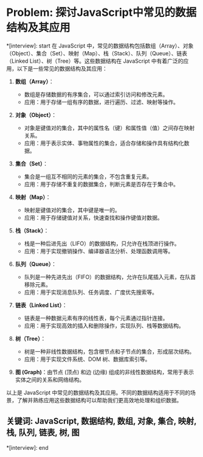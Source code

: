 # Problem: 探讨JavaScript中常见的数据结构及其应用

*[interview]: start
在 JavaScript 中，常见的数据结构包括数组（Array）、对象（Object）、集合（Set）、映射（Map）、栈（Stack）、队列（Queue）、链表（Linked List）、树（Tree）等。这些数据结构在 JavaScript 中有着广泛的应用，以下是一些常见的数据结构及其应用：

1. **数组（Array）**：
   - 数组是存储数据的有序集合，可以通过索引访问和修改元素。
   - 应用：用于存储一组有序的数据，进行遍历、过滤、映射等操作。

2. **对象（Object）**：
   - 对象是键值对的集合，其中的属性名（键）和属性值（值）之间存在映射关系。
   - 应用：用于表示实体、事物属性的集合，适合存储和操作具有结构化数据。

3. **集合（Set）**：
   - 集合是一组互不相同的元素的集合，不包含重复元素。
   - 应用：用于存储不重复的数据集合，判断元素是否存在于集合中。

4. **映射（Map）**：
   - 映射是键值对的集合，其中键是唯一的。
   - 应用：用于存储键值对关系，快速查找和操作键值对数据。

5. **栈（Stack）**：
   - 栈是一种后进先出（LIFO）的数据结构，只允许在栈顶进行操作。
   - 应用：用于实现撤销操作、编译器语法分析、处理函数调用等。

6. **队列（Queue）**：
   - 队列是一种先进先出（FIFO）的数据结构，允许在队尾插入元素，在队首移除元素。
   - 应用：用于实现消息队列、任务调度、广度优先搜索等。

7. **链表（Linked List）**：
   - 链表是一种数据元素有序的线性表，每个元素通过指针连接。
   - 应用：用于实现高效的插入和删除操作，实现队列、栈等数据结构。

8. **树（Tree）**：
   - 树是一种非线性数据结构，包含根节点和子节点的集合，形成层次结构。
   - 应用：用于实现文件系统、DOM 树、数据库索引等。

9. **图 (Graph)**：由节点 (顶点) 和边 (边缘) 组成的非线性数据结构，常用于表示实体之间的关系和网络结构。

以上是 JavaScript 中常见的数据结构及其应用。不同的数据结构适用于不同的场景，了解并熟练应用这些数据结构可以帮助我们更高效地处理和组织数据。

## 关键词: JavaScript, 数据结构, 数组, 对象, 集合, 映射, 栈, 队列, 链表, 树, 图
*[interview]: end
